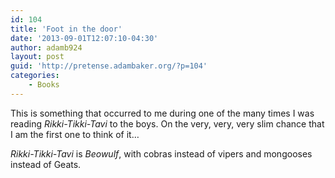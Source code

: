 ```yaml
---
id: 104
title: 'Foot in the door'
date: '2013-09-01T12:07:10-04:30'
author: adamb924
layout: post
guid: 'http://pretense.adambaker.org/?p=104'
categories:
    - Books
---
```


This is something that occurred to me during one of the many times I was reading *Rikki-Tikki-Tavi* to the boys. On the very, very, very slim chance that I am the first one to think of it…

*Rikki-Tikki-Tavi* is *Beowulf*, with cobras instead of vipers and mongooses instead of Geats.
